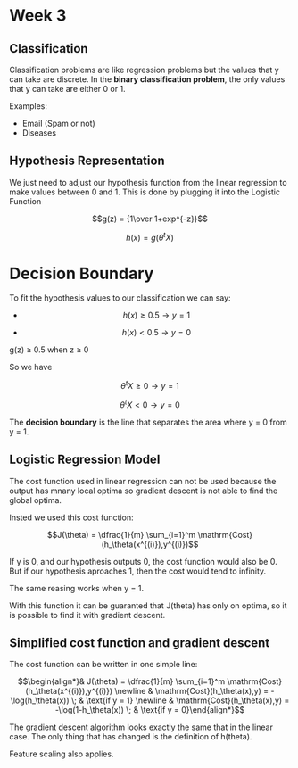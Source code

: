 # Week 3

## Classification

Classification problems are like regression problems but the values that y can take are discrete. In the **binary classification problem**, the only values that y can take are either 0 or 1.

Examples:

* Email \(Spam or not\)
* Diseases

## Hypothesis Representation

We just need to adjust our hypothesis function from the linear regression to make values between 0 and 1. This is done by plugging it into the Logistic Function

$$g(z) = {1\over 1+exp^{-z}}$$

$$h(x) = g(\theta^tX)$$

# Decision Boundary

To fit the hypothesis values to our classification we can say:

* $$h(x) ≥ 0.5 \rightarrow y = 1$$

* $$h(x) < 0.5 \rightarrow y = 0$$

g\(z\) ≥ 0.5  when z ≥ 0

So we have

$$\theta^tX ≥ 0 \rightarrow y =1$$

$$\theta^tX < 0 \rightarrow y = 0$$

The **decision boundary** is the line that separates the area where y = 0 from y = 1.

## Logistic Regression Model

The cost function used in linear regression can not be used because the output has mnany local optima so gradient descent is not able to find the global optima.

Insted we used this cost function:

$$J(\theta) = \dfrac{1}{m} \sum_{i=1}^m \mathrm{Cost}(h_\theta(x^{(i)}),y^{(i)})$$

If y is 0, and our hypothesis outputs 0, the cost function would also be 0. But if our hypothesis aproaches 1, then the cost would tend to infinity.

The same reasing works when y = 1.

With this function it can be guaranted that J\(theta\) has only on optima, so it is possible to find it with gradient descent.

## Simplified cost function and gradient descent

The cost function can be written in one simple line:

$$\begin{align*}& J(\theta) = \dfrac{1}{m} \sum_{i=1}^m \mathrm{Cost}(h_\theta(x^{(i)}),y^{(i)}) \newline & \mathrm{Cost}(h_\theta(x),y) = -\log(h_\theta(x)) \; & \text{if y = 1} \newline & \mathrm{Cost}(h_\theta(x),y) = -\log(1-h_\theta(x)) \; & \text{if y = 0}\end{align*}$$

The gradient descent algorithm looks exactly the same that in the linear case. The only thing that has changed is the definition of h\(theta\).

Feature scaling also applies.

